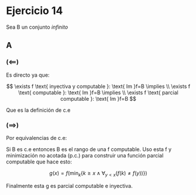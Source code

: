 # Ejercicio 14

Sea B un conjunto _infinito_

## A

### $(\impliedby)$

Es directo ya que:

$$
\exists f \text{ inyectiva y computable }: \text{ Im }f=B \implies \\
\exists f \text{ computable }: \text{ Im }f=B \implies \\
\exists f \text{ parcial computable }: \text{ Im }f=B
$$

Que es la definición de c.e

### $(\implies)$

Por equivalencias de c.e:

Si B es c.e entonces B es el rango de una f computable. Uso esta f y minimización no acotada (p.c.) para construir una función parcial computable que hace esto:

$$
g(x)=f\Big(
    \text{min}_k\{k\geq x \land \forall_{y<x}(f(k)\neq f(y))\}
    \Big)
$$

Finalmente esta g es parcial computable e inyectiva.
